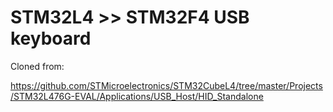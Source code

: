 # STM32L4 >> STM32F4 USB keyboard

Cloned from:

https://github.com/STMicroelectronics/STM32CubeL4/tree/master/Projects/STM32L476G-EVAL/Applications/USB_Host/HID_Standalone